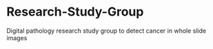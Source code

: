 # Research-Study-Group

Digital pathology research study group to detect cancer in whole slide images
